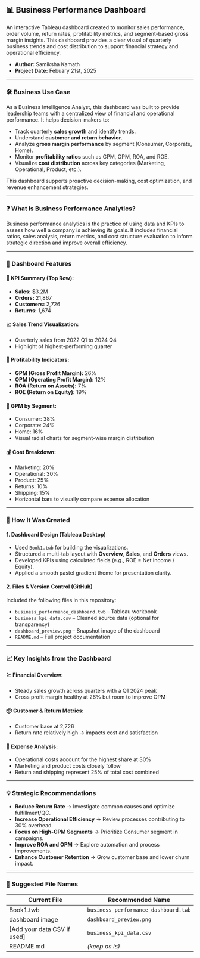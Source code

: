 ## 📊 Business Performance Dashboard

An interactive Tableau dashboard created to monitor sales performance, order volume, return rates, profitability metrics, and segment-based gross margin insights. This dashboard provides a clear visual of quarterly business trends and cost distribution to support financial strategy and operational efficiency.

- **Author:** Samiksha Kamath
- **Project Date:** Febuary 21st, 2025

---

### 🛠️ Business Use Case

As a Business Intelligence Analyst, this dashboard was built to provide leadership teams with a centralized view of financial and operational performance. It helps decision-makers to:

* Track quarterly **sales growth** and identify trends.
* Understand **customer and return behavior**.
* Analyze **gross margin performance** by segment (Consumer, Corporate, Home).
* Monitor **profitability ratios** such as GPM, OPM, ROA, and ROE.
* Visualize **cost distribution** across key categories (Marketing, Operational, Product, etc.).

This dashboard supports proactive decision-making, cost optimization, and revenue enhancement strategies.

---

### ❓ What Is Business Performance Analytics?

Business performance analytics is the practice of using data and KPIs to assess how well a company is achieving its goals. It includes financial ratios, sales analysis, return metrics, and cost structure evaluation to inform strategic direction and improve overall efficiency.

---

### 🧭 Dashboard Features

#### 🔢 KPI Summary (Top Row):

* **Sales:** \$3.2M
* **Orders:** 21,867
* **Customers:** 2,726
* **Returns:** 1,674

#### 📈 Sales Trend Visualization:

* Quarterly sales from 2022 Q1 to 2024 Q4
* Highlight of highest-performing quarter

#### 🧮 Profitability Indicators:

* **GPM (Gross Profit Margin):** 26%
* **OPM (Operating Profit Margin):** 12%
* **ROA (Return on Assets):** 7%
* **ROE (Return on Equity):** 19%

#### 🧩 GPM by Segment:

* Consumer: 38%
* Corporate: 24%
* Home: 16%
* Visual radial charts for segment-wise margin distribution

#### 💰 Cost Breakdown:

* Marketing: 20%
* Operational: 30%
* Product: 25%
* Returns: 10%
* Shipping: 15%
* Horizontal bars to visually compare expense allocation

---

### 🔧 How It Was Created

#### 1. Dashboard Design (Tableau Desktop)

* Used `Book1.twb` for building the visualizations.
* Structured a multi-tab layout with **Overview**, **Sales**, and **Orders** views.
* Developed KPIs using calculated fields (e.g., ROE = Net Income / Equity).
* Applied a smooth pastel gradient theme for presentation clarity.

#### 2. Files & Version Control (GitHub)

Included the following files in this repository:

* `business_performance_dashboard.twb` – Tableau workbook
* `business_kpi_data.csv` – Cleaned source data (optional for transparency)
* `dashboard_preview.png` – Snapshot image of the dashboard
* `README.md` – Full project documentation

---

### 📈 Key Insights from the Dashboard

#### 💹 Financial Overview:

* Steady sales growth across quarters with a Q1 2024 peak
* Gross profit margin healthy at 26% but room to improve OPM

#### 📦 Customer & Return Metrics:

* Customer base at 2,726
* Return rate relatively high → impacts cost and satisfaction

#### 🧾 Expense Analysis:

* Operational costs account for the highest share at 30%
* Marketing and product costs closely follow
* Return and shipping represent 25% of total cost combined

---

### 💡 Strategic Recommendations

* **Reduce Return Rate** → Investigate common causes and optimize fulfillment/QC.
* **Increase Operational Efficiency** → Review processes contributing to 30% overhead.
* **Focus on High-GPM Segments** → Prioritize Consumer segment in campaigns.
* **Improve ROA and OPM** → Explore automation and process improvements.
* **Enhance Customer Retention** → Grow customer base and lower churn impact.

---

### 🧾 Suggested File Names

| Current File                 | Recommended Name                     |
| ---------------------------- | ------------------------------------ |
| Book1.twb                    | `business_performance_dashboard.twb` |
| dashboard image              | `dashboard_preview.png`              |
| \[Add your data CSV if used] | `business_kpi_data.csv`              |
| README.md                    | *(keep as is)*                       |
